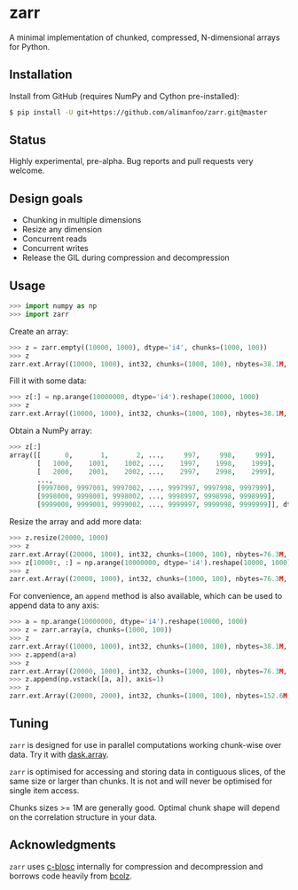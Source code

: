 # zarr

A minimal implementation of chunked, compressed, N-dimensional arrays for 
Python.

## Installation

Install from GitHub (requires NumPy and Cython pre-installed):

```bash
$ pip install -U git+https://github.com/alimanfoo/zarr.git@master
```

## Status

Highly experimental, pre-alpha. Bug reports and pull requests very welcome.

## Design goals

* Chunking in multiple dimensions
* Resize any dimension
* Concurrent reads
* Concurrent writes
* Release the GIL during compression and decompression

## Usage

```python
>>> import numpy as np
>>> import zarr

```

Create an array:

```python
>>> z = zarr.empty((10000, 1000), dtype='i4', chunks=(1000, 100))
>>> z
zarr.ext.Array((10000, 1000), int32, chunks=(1000, 100), nbytes=38.1M, cbytes=0, cname=blosclz, clevel=5, shuffle=1)

```

Fill it with some data:

```python
>>> z[:] = np.arange(10000000, dtype='i4').reshape(10000, 1000)
>>> z
zarr.ext.Array((10000, 1000), int32, chunks=(1000, 100), nbytes=38.1M, cbytes=2.0M, cratio=19.3, cname=blosclz, clevel=5, shuffle=1)

```

Obtain a NumPy array:

```python
>>> z[:]
array([[      0,       1,       2, ...,     997,     998,     999],
       [   1000,    1001,    1002, ...,    1997,    1998,    1999],
       [   2000,    2001,    2002, ...,    2997,    2998,    2999],
       ..., 
       [9997000, 9997001, 9997002, ..., 9997997, 9997998, 9997999],
       [9998000, 9998001, 9998002, ..., 9998997, 9998998, 9998999],
       [9999000, 9999001, 9999002, ..., 9999997, 9999998, 9999999]], dtype=int32)

```

Resize the array and add more data:

```python
>>> z.resize(20000, 1000)
>>> z
zarr.ext.Array((20000, 1000), int32, chunks=(1000, 100), nbytes=76.3M, cbytes=2.0M, cratio=38.5, cname=blosclz, clevel=5, shuffle=1)
>>> z[10000:, :] = np.arange(10000000, dtype='i4').reshape(10000, 1000)
>>> z
zarr.ext.Array((20000, 1000), int32, chunks=(1000, 100), nbytes=76.3M, cbytes=4.0M, cratio=19.3, cname=blosclz, clevel=5, shuffle=1)

```

For convenience, an `append` method is also available, which can be used to 
append data to any axis:

```python
>>> a = np.arange(10000000, dtype='i4').reshape(10000, 1000)
>>> z = zarr.array(a, chunks=(1000, 100))
>>> z
zarr.ext.Array((10000, 1000), int32, chunks=(1000, 100), nbytes=38.1M, cbytes=2.0M, cratio=19.3, cname=blosclz, clevel=5, shuffle=1)
>>> z.append(a+a)
>>> z
zarr.ext.Array((20000, 1000), int32, chunks=(1000, 100), nbytes=76.3M, cbytes=3.6M, cratio=21.2, cname=blosclz, clevel=5, shuffle=1)
>>> z.append(np.vstack([a, a]), axis=1)
>>> z
zarr.ext.Array((20000, 2000), int32, chunks=(1000, 100), nbytes=152.6M, cbytes=7.6M, cratio=20.2, cname=blosclz, clevel=5, shuffle=1)

```

## Tuning

``zarr`` is designed for use in parallel computations working chunk-wise 
over data. Try it with [dask.array](http://dask.pydata.org/en/latest/array.html).

``zarr`` is optimised for accessing and storing data in contiguous slices, 
of the same size or larger than chunks. It is not and will never be 
optimised for single item access. 

Chunks sizes >= 1M are generally good. Optimal chunk shape will depend on 
the correlation structure in your data.

## Acknowledgments

``zarr`` uses [c-blosc](https://github.com/Blosc/c-blosc) internally for 
compression and decompression and borrows code heavily from 
[bcolz](http://bcolz.blosc.org/).
